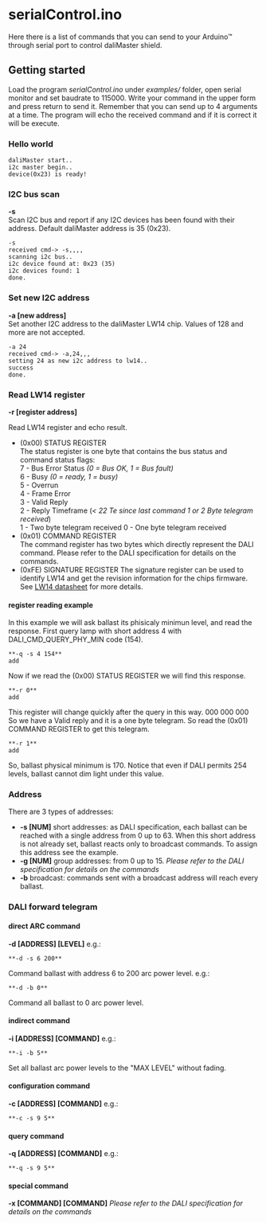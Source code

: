 # serialControl.ino

Here there is a list of commands that you can send to your Arduino™ through serial port to control daliMaster shield.

## Getting started

Load the program *serialControl.ino* under *examples/* folder, open serial monitor and set baudrate to 115000. Write your command in the upper form and press return to send it. Remember that you can send up to 4 arguments at a time. The program will echo the received command and if it is correct it will be execute.
### Hello world
```
daliMaster start..
i2c master begin..
device(0x23) is ready!
```
### I2C bus scan
**-s**  
Scan I2C bus and report if any I2C devices has been found with their address. Default daliMaster address is 35 (0x23).
```
-s
received cmd-> -s,,,,
scanning i2c bus..
i2c device found at: 0x23 (35)
i2c devices found: 1
done.
```
### Set new I2C address
**-a [new address]**  
Set another I2C address to the daliMaster LW14 chip. Values of 128 and more are not accepted.
```
-a 24
received cmd-> -a,24,,,
setting 24 as new i2c address to lw14..
success
done.
```
### Read LW14 register
**-r [register address]**

Read LW14 register and echo result.
* (0x00) STATUS REGISTER  
The status register is one byte that contains the bus status and command status flags:  
7 - Bus Error Status *(0 = Bus OK, 1 = Bus fault)*  
6 - Busy *(0 = ready, 1 = busy)*  
5 - Overrun  
4 - Frame Error  
3 - Valid Reply  
2 - Reply Timeframe (*< 22 Te since last command 1 or 2 Byte telegram received*)  
1 - Two byte telegram received
0 - One byte telegram received
* (0x01) COMMAND REGISTER  
The command register has two bytes which directly represent the DALI command. Please refer to the DALI specification for details on the commands.
* (0xFE) SIGNATURE REGISTER
The signature register can be used to identify LW14 and get the revision information for the chips firmware.
See [LW14 datasheet](http://shop.codemercs.com/media/files_public/okutobbwyxn/LW14_Datasheet.pdf) for more details.

#### register reading example
In this example we will ask ballast its phisicaly minimun level, and read the response. First query lamp with short address 4 with DALI_CMD_QUERY_PHY_MIN code (154).
```
**-q -s 4 154**
add
```
Now if we read the (0x00) STATUS REGISTER we will find this response.
```
**-r 0**
add
```
This register will change quickly after the query in this way.
000
000
000
So we have a Valid reply and it is a one byte telegram. So read the (0x01) COMMAND REGISTER to get this telegram.  
```
**-r 1**
add
```
So, ballast physical minimum is 170. Notice that even if DALI permits 254 levels, ballast cannot dim light under this value.

### Address
There are 3 types of addresses:
* **-s [NUM]** short addresses: as DALI specification, each ballast can be reached with a single address from 0 up to 63. When this short address is not already set, ballast reacts only to broadcast commands. To assign this address see the example.
* **-g [NUM]** group addresses: from 0 up to 15. *Please refer to the DALI specification for details on the commands*
* **-b** broadcast: commands sent with a broadcast address will reach every ballast.

### DALI forward telegram
#### direct ARC command
**-d [ADDRESS] [LEVEL]**
e.g.:
```
**-d -s 6 200**
```
Command ballast with address 6 to 200 arc power level.
e.g.:
```
**-d -b 0**
```
Command all ballast to 0 arc power level.
#### indirect command
**-i [ADDRESS] [COMMAND]**
e.g.:
```
**-i -b 5**
```
Set all ballast arc power levels to the "MAX LEVEL" without fading.
#### configuration command
**-c [ADDRESS] [COMMAND]**
e.g.:
```
**-c -s 9 5**
```
#### query command
**-q [ADDRESS] [COMMAND]**
e.g.:
```
**-q -s 9 5**
```

#### special command
**-x [COMMAND] [COMMAND]** *Please refer to the DALI specification for details on the commands*
